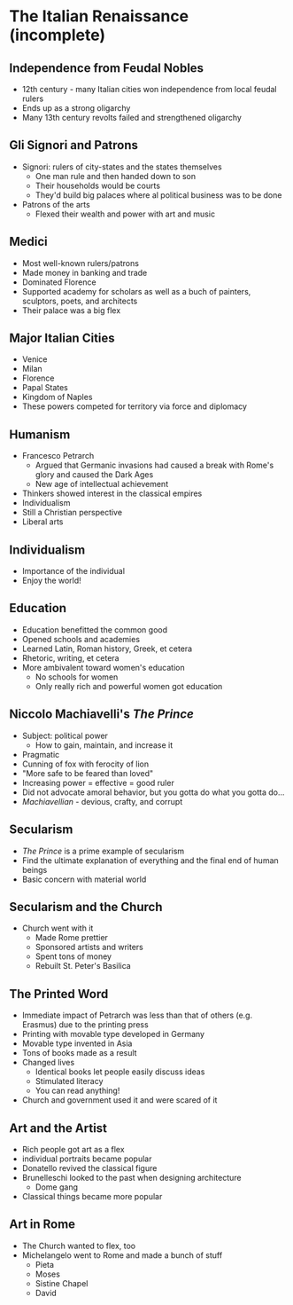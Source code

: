 # The Italian Renaissance (incomplete)

## Independence from Feudal Nobles
* 12th century - many Italian cities won independence from local feudal rulers
* Ends up as a strong oligarchy
* Many 13th century revolts failed and strengthened oligarchy

## Gli Signori and Patrons
* Signori: rulers of city-states and the states themselves
  * One man rule and then handed down to son
  * Their households would be courts
  * They'd build big palaces where al political business was to be done
* Patrons of the arts
  * Flexed their wealth and power with art and music
  
## Medici
* Most well-known rulers/patrons
* Made money in banking and trade
* Dominated Florence
* Supported academy for scholars as well as a buch of painters, sculptors, poets, and architects
* Their palace was a big flex 

## Major Italian Cities
* Venice
* Milan
* Florence
* Papal States
* Kingdom of Naples
* These powers competed for territory via force and diplomacy

## Humanism
* Francesco Petrarch
  * Argued that Germanic invasions had caused a break with Rome's glory and caused the Dark Ages
  * New age of intellectual achievement
* Thinkers showed interest in the classical empires
* Individualism
* Still a Christian perspective
* Liberal arts

## Individualism
* Importance of the individual
* Enjoy the world!

## Education
* Education benefitted the common good
* Opened schools and academies
* Learned Latin, Roman history, Greek, et cetera
* Rhetoric, writing, et cetera
* More ambivalent toward women's education
  * No schools for women
  * Only really rich and powerful women got education
  
## Niccolo Machiavelli's *The Prince*
* Subject: political power
  * How to gain, maintain, and increase it
* Pragmatic
* Cunning of fox with ferocity of lion
* "More safe to be feared than loved"
* Increasing power = effective = good ruler
* Did not advocate amoral behavior, but you gotta do what you gotta do...
* *Machiavellian* - devious, crafty, and corrupt

## Secularism
* *The Prince* is a prime example of secularism
* Find the ultimate explanation of everything and the final end of human beings
* Basic concern with material world

## Secularism and the Church
* Church went with it
  * Made Rome prettier
  * Sponsored artists and writers
  * Spent tons of money
  * Rebuilt St. Peter's Basilica

## The Printed Word
* Immediate impact of Petrarch was less than that of others (e.g. Erasmus) due to the printing press
* Printing with movable type developed in Germany
* Movable type invented in Asia
* Tons of books made as a result
* Changed lives
  * Identical books let people easily discuss ideas
  * Stimulated literacy
  * You can read anything!
* Church and government used it and were scared of it

## Art and the Artist
* Rich people got art as a flex
* individual portraits became popular
* Donatello revived the classical figure
* Brunelleschi looked to the past when designing architecture
  * Dome gang
* Classical things became more popular

## Art in Rome
* The Church wanted to flex, too
* Michelangelo went to Rome and made a bunch of stuff
  * Pieta
  * Moses
  * Sistine Chapel
  * David
  
